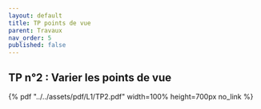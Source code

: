 ```yaml
---
layout: default
title: TP points de vue
parent: Travaux
nav_order: 5
published: false
---
```

## TP n°2 : Varier les points de vue

{% pdf "../../assets/pdf/L1/TP2.pdf" width=100% height=700px no_link %}